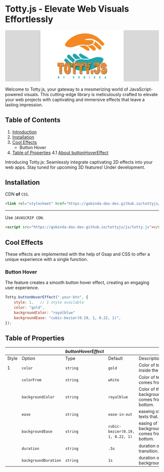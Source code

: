 # Totty.js - Elevate Web Visuals Effortlessly

![Totty.js Logo](https://raw.githubusercontent.com/gobinda-das-dev/tottyjs-media/main/images/totty%20js%20banner.jpg)

Welcome to Totty.js, your gateway to a mesmerizing world of JavaScript-powered visuals. This cutting-edge library is meticulously crafted to elevate your web projects with captivating and immersive effects that leave a lasting impression.

## Table of Contents

1. [Introduction](#introduction)
2. [Installation](#installation)
3. [Cool Effects](#cool-effects)
   - Button Hover
4. [Table of Properties](#table-of-properties)
   4.1 [About buttonHoverEffect](#about-buttonHoverEffect)

Introducing Totty.js: Seamlessly integrate captivating 2D effects into your web apps. Stay tuned for upcoming 3D features! Under development.

## Installation

CDN  **of** `CSS`.

```html
<link rel="stylesheet" href="https://gobinda-das-dev.github.io/tottyjs/css/totty.css">
```


---

Use `JAVASCRIP CDN`.

```html
<script src="https://gobinda-das-dev.github.io/tottyjs/js/totty.js"></script>
```


## Cool Effects

These effects are implemented with the help of Gsap and CSS to offer a unique experience with a single function.

### Button Hover

The feature creates a smooth button hover effect, creating an engaging user experience.

```javascript
Totty.buttonHoverEffect(".your-btn", {
    style: 1,   // 1 style available
    color: "gold",
    backgroundColor: "royalblue"
    backgroundEase: "cubic-bezier(0.19, 1, 0.22, 1)",
});
```








## Table of Properties
|                     |                      | *buttonHoverEffect*  |                                   |                                                   |
| ------------------- | -------------------- | -------------------- | --------------------------------- | ------------------------------------------------- |
| Style               | Option               | Type                 | Default                           | Description                                       |
| 1                   | `color`              | `string`             | `gold`                            | Color of text inside the button.                  |
|                     | `colorFrom`          | `string`             | `white`                           | Color of text that comes from top.                |
|                     | `backgroundColor`    | `string`             | `royalblue`                       | Color of the background that comes from bottom.   |
|                     | `ease`               | `string`             | `ease-in-out`                     | easeing of the texts that.                        |
|                     | `backgroundEase`     | `string`             | `cubic-bezier(0.19, 1, 0.22, 1)`  | easing of background that comes from bottom.      |
|                     | `duration`           | `string`             | `.5s`                             | duration of texts transition.                     |
|                     | `backgroundDuration` | `string`             | `1s`                              | duration of backgroundColor.                      |

